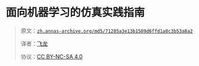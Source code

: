 # 面向机器学习的仿真实践指南

> 原文：[`zh.annas-archive.org/md5/71285a3e13b1589d6ffd1a8c3b53a8a2`](https://zh.annas-archive.org/md5/71285a3e13b1589d6ffd1a8c3b53a8a2)
> 
> 译者：[飞龙](https://github.com/wizardforcel)
> 
> 协议：[CC BY-NC-SA 4.0](http://creativecommons.org/licenses/by-nc-sa/4.0/)
